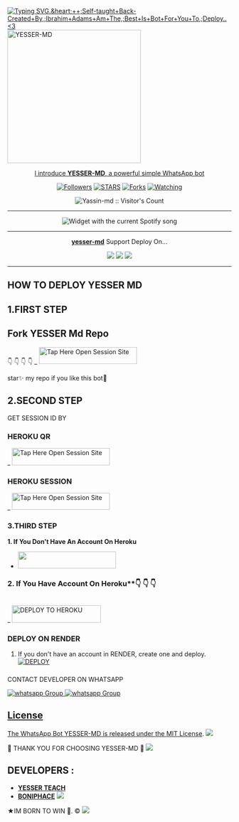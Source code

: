  <a href="https://github.com/DenverCoder1/readme-typing-svg"><img src="https://readme-typing-svg.demolab.com?font=EB+Garamond&weight=800&size=28&duration=4000&pause=100&random=false&width=435&lines=+•HELLOW 👋+I'M+YESSER+MD;MULTI-DEVICE+WHATSAPP+BOT;DEVELOPED+BY+YESESSER+TECH;RELEASED+YEAR+2024." alt="Typing SVG.&heart;++;Self-taught+Back-Created+By,;Ibrahim+Adams+Am+The,;Best+Is+Bot+For+You+To,;Deploy..<3"></a>
 <a href="https://telegra.ph/file/ee3114af9ea1135c8e097.jpg">
 <img alt="YESSER-MD" height="300" src="https://telegra.ph/file/ee3114af9ea1135c8e097.jpg">
  
</h1> 
<p align="center">l introduce <b>YESSER-MD</b>, a powerful simple WhatsApp bot </p>

</p>
  <p align="center">
<a href="https://github.com/Yassin994?tab=followers"><img title="Followers" src="https://img.shields.io/github/followers/Yassin994?label=Followers&style=social"></a>
<a href="https://github.com/Yassin994/yesser-md/stargazers/"><img title="STARS" src="https://img.shields.io/github/stars/Yassin994/yesser-md?&style=social"></a>
<a href="https://github.com/Yassin994/yesser-md/network/members"><img title="Forks" src="https://img.shields.io/github/forks/Yassin994/yesser-md?style=social"></a>
<a href="https://github.com/Yassin994/yesser-md/watchers"><img title="Watching" src="https://img.shields.io/github/watchers/Yassin994/yesser-md?label=Watching&style=social"></a>

</p>
<p align="center"><img src="https://profile-counter.glitch.me/{Yassin994}/count.svg" alt="Yassin-md :: Visitor's Count"/></p>

---


</a>
  <div align="center">
  <img src="https://spogit.vercel.app/api?theme=dark&black=true&scan=true" alt="Widget with the current Spotify song"  />
</div>

---

<p align="center">
  <a href="https://github.com/Yassin994/yesser-md"><b>yesser-md</b></a> Support Deploy On...
</p>

<p align="center">
  <a href="https://github.com/Yassin994/yesser-md/blob/main/temp/deploy-on-vps.md"><img src="https://img.shields.io/badge/self hosting-3d1513?style=for-the-badge&logo=serverless&logoColor=FD5750"></a>
  <a href="https://dashboard.heroku.com/new?template=https://github.com/Yassin994/yesser-md/tree/main"><img src="https://img.shields.io/badge/heroku-9d7acc?style=for-the-badge&logo=heroku&logoColor=430098"></a>
  <a href="https://youtu.be/izoxfW3anrU"><img src="https://img.shields.io/badge/CodeSpace-green?colorA=%23ff000&colorB=%23017e40&style=for-the-badge&logo=git&logoColor=white"></a>
</p>



    
 
 



---





## HOW TO DEPLOY YESSER MD


## 1.FIRST STEP 
## Fork YESSER Md Repo
👇 👇  👇 👇
_ <a href="https://github.com/Yassin994/YESSER-MD/fork"><img title="Tap Here Open Session Site" src="https://img.shields.io/badge/FORK THIS REPO-h?color=yellow&style=for-the-badge&logo=msi" width="220" height="38.45"/></a></p>

star✨ my repo if you like this bot🤖


## 2.SECOND STEP 


 GET SESSION ID BY
 
### HEROKU QR 

_ <a href="https://boniphace-pair-2024-61fe1310ac3b.herokuapp.com/qr"><img title="Tap Here Open Session Site" src="https://img.shields.io/badge/QR CODE-h?color=yellow&style=for-the-badge&logo=msi" width="220" height="38.45"/></a></p>

### HEROKU SESSION
 
_ <a href="https://boniphace-pair-2024-61fe1310ac3b.herokuapp.com/"><img title="Tap Here Open Session Site" src="https://img.shields.io/badge/PAIRING CODE-h?color=yellow&style=for-the-badge&logo=msi" width="220" height="38.45"/></a></p>


### 3.THIRD STEP 
**1. If You Don't Have An Account On Heroku**
- <a align="center"><a href="https://signup.heroku.com">
 <img src="https://img.shields.io/badge/Create%20Account%20Now-yellow?style=for-the-badge&logo=heroku" width="220" height="38.45"/></a></p>

### 2. If You Have Account On Heroku**👇 👇 👇

   <br>
   _ <a href='https://dashboard.heroku.com/new?template=https://github.com/Yassin994/YESSER-MD' target="_yellow"><img alt='DEPLOY TO HEROKU' src="https://img.shields.io/badge/Deploy%20To%20Heroku-darkblue?style=for-the-badge&logo=heroku" width="200" height="38.45"/></a></p>


### DEPLOY ON RENDER

1. If you don't have an account in RENDER, create one and deploy.
    <br>
    <a href='https://dashboard.render.com/select-repo?type=web' target="_red"><img alt='DEPLOY' src='https://img.shields.io/badge/-DEPLOY-red?style=for-the-badge&logo=render&logoColor=white'/></a>


   ###

CONTACT DEVELOPER ON WHATSAPP 

<a href="https://wa.me/255621995482" target="_blank">
    <img alt="whatsapp Group" src="https://img.shields.io/badge/yesser tech contact -255621995482?style=for-the-badge&logo=whatsapp&logoColor=white" />


  
 
<a href="https://whatsapp.com/channel/0029VaiMm7d4yltT51HS1T1G" target="_blank">
    <img alt="whatsapp Group" src="https://img.shields.io/badge/ BONIPHACE MD  CHANNEL -25D366?style=for-the-badge&logo=whatsapp&logoColor=white" />
 

## License

The WhatsApp Bot YESSER-MD is released under the [MIT License](https://opensource.org/licenses/MIT).
<a><img src='https://i.imgur.com/LyHic3i.gif'/></a>

🌟 THANK YOU FOR CHOOSING YESSER-MD 🌟
<a><img src='https://i.imgur.com/LyHic3i.gif'/></a>

## DEVELOPERS :
- [**YESSER TEACH**](https://github.com/yassin994)
- [**BONIPHACE**](https://youtube.com/@anthonyboniphace?si=86VHGM7BZ4Q_OQYO)
 <a><img src='https://i.imgur.com/LyHic3i.gif'/></a>
 
★IM BORN TO WIN 🙏. ©
<a><img src='https://i.imgur.com/LyHic3i.gif'/></a>

     

